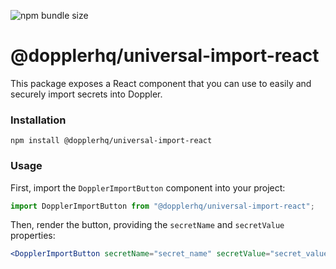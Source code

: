 ![npm bundle size](https://img.shields.io/bundlephobia/minzip/@dopplerhq/universal-import-react)

# @dopplerhq/universal-import-react

This package exposes a React component that you can use to easily and securely import secrets into Doppler.

### Installation

`npm install @dopplerhq/universal-import-react`

### Usage

First, import the `DopplerImportButton` component into your project:

```jsx
import DopplerImportButton from "@dopplerhq/universal-import-react";
```

Then, render the button, providing the `secretName` and `secretValue` properties:

```jsx
<DopplerImportButton secretName="secret_name" secretValue="secret_value" />
```
